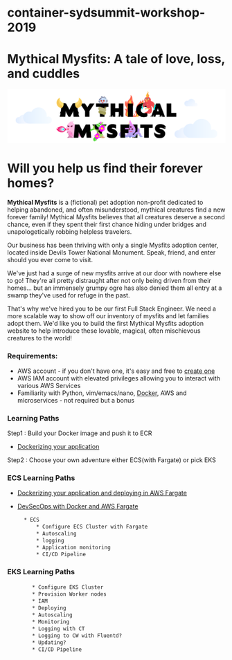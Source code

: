 # container-sydsummit-workshop-2019

# Mythical Mysfits: A tale of love, loss, and cuddles

![mysfits-welcome](/images/mysfits-welcome.png)

# Will you help us find their forever homes?

**Mythical Mysfits** is a (fictional) pet adoption non-profit dedicated to helping abandoned, and often misunderstood, mythical creatures find a new forever family! Mythical Mysfits believes that all creatures deserve a second chance, even if they spent their first chance hiding under bridges and unapologetically robbing helpless travelers.

Our business has been thriving with only a single Mysfits adoption center, located inside Devils Tower National Monument. Speak, friend, and enter should you ever come to visit.

We've just had a surge of new mysfits arrive at our door with nowhere else to go! They're all pretty distraught after not only being driven from their homes... but an immensely grumpy ogre has also denied them all entry at a swamp they've used for refuge in the past.

That's why we've hired you to be our first Full Stack Engineer. We need a more scalable way to show off our inventory of mysfits and let families adopt them. We'd like you to build the first Mythical Mysfits adoption website to help introduce these lovable, magical, often mischievous creatures to the world!

### Requirements:
* AWS account - if you don't have one, it's easy and free to [create one](https://aws.amazon.com/)
* AWS IAM account with elevated privileges allowing you to interact with various AWS Services
* Familiarity with Python, vim/emacs/nano, [Docker](https://www.docker.com/), AWS and microservices - not required but a bonus

### Learning Paths

Step1 : Build your Docker image and push it to ECR

* [Dockerizing your application](workshop-1/)

Step2 : Choose your own adventure either ECS(with Fargate) or pick EKS


### ECS Learning Paths

* [Dockerizing your application and deploying in AWS Fargate](workshop-1/)
* [DevSecOps with Docker and AWS Fargate](workshop-2/)

        * ECS
            * Configure ECS Cluster with Fargate
            * Autoscaling
            * logging
            * Application monitoring
            * CI/CD Pipeline


### EKS Learning Paths

            * Configure EKS Cluster
            * Provision Worker nodes
            * IAM
            * Deploying
            * Autoscaling
            * Monitoring
            * Logging with CT
            * Logging to CW with Fluentd?
            * Updating?
            * CI/CD Pipeline 


